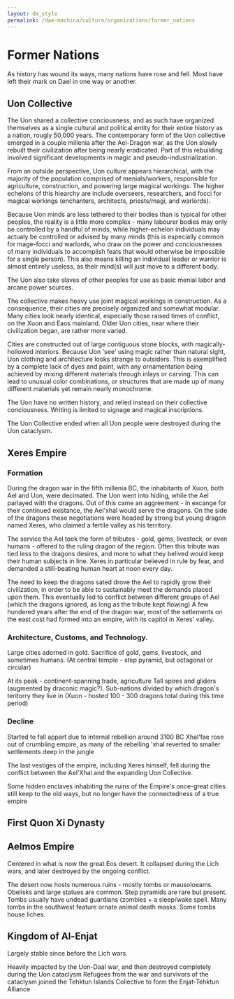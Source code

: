 ```yaml
---
layout: dm_style
permalink: /dae-machina/culture/organizations/former_nations
---
```


# Former Nations

As history has wound its ways, many nations have rose and fell. Most have left their mark on Dael in one way or another.

## Uon Collective

The Uon shared a collective conciousness, and as such have organized themselves as a single cultural and political entity for their entire history as a nation, rougly 50,000 years.
The contemporary form of the Uon collective emerged in a couple millenia after the Ael-Dragon war, as the Uon slowly rebuilt their civilization after being nearly eradicated. 
Part of this rebuilding involved significant developments in magic and pseudo-industrialization.

From an outside perspective, Uon culture appears hierarchical, with the majority of the population comprised of menials/workers, responsible for agriculture, construction, and powering large magical workings. 
The higher echelons of this hiearchy are include overseers, researchers, and focci for magical workings (enchanters, architects, priests/magi, and warlords).

Because Uon minds are less tethered to their bodies than is typical for other peoples, the reality is a little more complex - many labourer bodies may only be controlled by a handful of minds, 
while higher-echelon individuals may actualy be controlled or advised by many minds (this is especially common for mage-focci and warlords, who draw on the power and conciousnesses of many individuals to accomplish feats 
that would otherwise be impossible for a single person). This also means killing an individual leader or warrior is almost entirely useless, as their mind(s) will just move to a different body.

The Uon also take slaves of other peoples for use as basic menial labor and arcane power sources.

The collective makes heavy use joint magical workings in construction. As a consequence, their cities are precisely organized and somewhat modular. Many cities look nearly identical, 
especially those raised times of conflict, on the Xuon and Eaos mainland. Older Uon cities, near where their civilization began, are rather more varied.

Cities are constructed out of large contiguous stone blocks, with magically-hollowed interiors.
Because Uon 'see' using magic rather than natural sight, Uon clothing and architecture looks strange to outsiders.
This is exemplified by a complete lack of dyes and paint, with any ornamentation being achieved by mixing different materials through inlays or carving.
This can lead to unusual color combinations, or structures that are made up of many different materials yet remain nearly monochrome.

The Uon have no written history, and relied instead on their collective conciousness. Writing is limited to signage and magical inscriptions.

The Uon Collective ended when all Uon people were destroyed during the Uon cataclysm.

## Xeres Empire

### Formation

During the dragon war in the fifth millenia BC, the inhabitants of Xuon, both Ael and Uon, were decimated.
The Uon went into hiding, while the Ael parlayed with the dragons. Out of this came an aggreement - in excange for their continued existance, the Ael'xhal would serve the dragons.
On the side of the dragons these negotiations were headed by strong but young dragon named Xeres, who claimed a fertile valley as his territory.

The service the Ael took the form of tributes - gold, gems, livestock, or even humans - offered to the ruling dragon of the region.
Often this tribute was tied less to the dragons desires, and more to what they belived would keep their human subjects in line.
Xeres in particular believed in rule by fear, and demanded a still-beating human heart at noon every day.

The need to keep the dragons sated drove the Ael to rapidly grow their civilization, in order to be able to sustainably meet the demands placed upon them.
This eventually led to conflict between different groups of Ael (which the dragons ignored, as long as the tribute kept flowing)
A few hundered years after the end of the dragon war, most of the setlements on the east cost had formed into an empire, with its capitol in Xeres' valley.

### Architecture, Customs, and Technology.

Large cities adorned in gold.
Sacrifice of gold, gems, livestock, and sometimes humans. (At central temple - step pyramid, but octagonal or circular)

At its peak - continent-spanning trade, agriculture
Tall spires and gliders (augmented by draconic magic?).
Sub-nations divided by which dragon's teritorry they live in (Xuon - hosted 100 - 300 dragons total during this time period)

### Decline

Started to fall appart due to internal rebellion around 3100 BC
Xhal'fae rose out of crumbling empire, as many of the rebelling 'xhal reverted to smaller settlements deep in the jungle

The last vestiges of the empire, including Xeres himself, fell during the conflict between the Ael'Xhal and the expanding Uon Collective.

Some hidden enclaves inhabiting the ruins of the Empire's once-great cities still keep to the old ways, but no longer have the connectedness of a true empire

## First Quon Xi Dynasty

## Aelmos Empire

Centered in what is now the great Eos desert. It collapsed during the Lich wars, and later destroyed by the ongoing conflict.

The desert now hosts numerous ruins - mostly tombs or mausoloeams. Obelisks and large statues are common. 
Step pyramids are rare but present. Tombs usually have undead guardians (zombies + a sleep/wake spell. 
Many tombs in the southwest feature ornate animal death masks. Some tombs house liches.

## Kingdom of Al-Enjat

Largely stable since before the Lich wars.

Heavily impacted by the Uon-Daal war, and then destroyed completely during the Uon cataclysm
Refugees from the war and survivors of the cataclysm joined the Tehktun Islands Collective to form the Enjat-Tehktun Alliance


